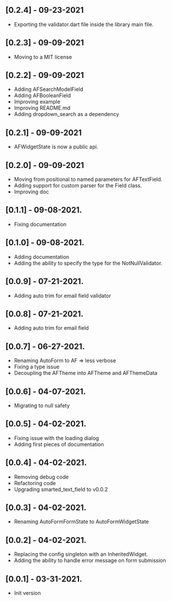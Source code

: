 ## [0.2.4] - 09-23-2021

* Exporting the validator.dart file inside the library main file.

## [0.2.3] - 09-09-2021

* Moving to a MIT license

## [0.2.2] - 09-09-2021

* Adding AFSearchModelField
* Adding AFBooleanField
* Improving example
* Improving README.md
* Adding dropdown_search as a dependency

## [0.2.1] - 09-09-2021

* AFWidgetState is now a public api.

## [0.2.0] - 09-09-2021

* Moving from positional to named parameters for AFTextField.
* Adding support for custom parser for the Field class.
* Improving doc

## [0.1.1] - 09-08-2021.

* Fixing documentation

## [0.1.0] - 09-08-2021.

* Adding documentation
* Adding the ability to specify the type for the NotNullValidator.

## [0.0.9] - 07-21-2021.

* Adding auto trim for email field validator

## [0.0.8] - 07-21-2021.

* Adding auto trim for email field

## [0.0.7] - 06-27-2021.

* Renaming AutoForm to AF => less verbose
* Fixing a type issue
* Decoupling the AFTheme into AFTheme and AFThemeData

## [0.0.6] - 04-07-2021.

* Migrating to null safety

## [0.0.5] - 04-02-2021.

* Fixing issue with the loading dialog
* Adding first pieces of documentation

## [0.0.4] - 04-02-2021.

* Removing debug code
* Refactoring code
* Upgrading smarted_text_field to v0.0.2

## [0.0.3] - 04-02-2021.

* Renaming AutoFormFormState to AutoFormWidgetState

## [0.0.2] - 04-02-2021.

* Replacing the config singleton with an InheritedWidget.
* Adding the ability to handle error message on form submission

## [0.0.1] - 03-31-2021.

* Init version

